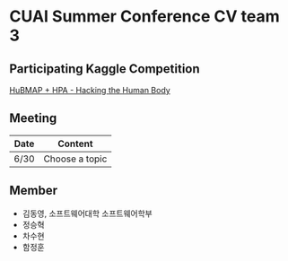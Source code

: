 # CUAI Summer Conference CV team 3

## Participating Kaggle Competition
[HuBMAP + HPA - Hacking the Human Body](https://www.kaggle.com/competitions/hubmap-organ-segmentation/overview)

## Meeting
|Date|Content|
|---|---|
|6/30|Choose a topic|

## Member
- 김동영, 소프트웨어대학 소프트웨어학부
- 정승혁
- 차수현
- 함정훈
